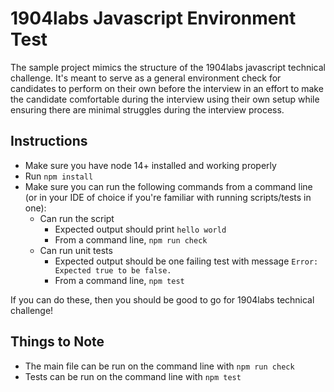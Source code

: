 # 1904labs Javascript Environment Test

The sample project mimics the structure of the 1904labs javascript technical challenge.  It's meant to serve as a general environment check for candidates to perform on their own before the interview in an effort to make the candidate comfortable during the interview using their own setup while ensuring there are minimal struggles during the interview process.

## Instructions
- Make sure you have node 14+ installed and working properly
- Run `npm install`
- Make sure you can run the following commands from a command line (or in your IDE of choice if you're familiar with running scripts/tests in one):
  - Can run the script
    - Expected output should print `hello world`
    - From a command line, `npm run check`
  - Can run unit tests
    - Expected output should be one failing test with message `Error: Expected true to be false.`
    - From a command line, `npm test`

If you can do these, then you should be good to go for 1904labs technical challenge!

## Things to Note
- The main file can be run on the command line with `npm run check`
- Tests can be run on the command line with `npm test`
